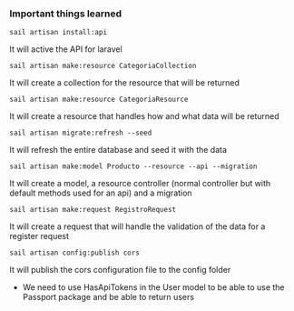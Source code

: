 ### Important things learned

`sail artisan install:api`

It will active the API for laravel

`sail artisan make:resource CategoriaCollection`

It will create a collection for the resource that will be returned

`sail artisan make:resource CategoriaResource`

It will create a resource that handles how and what data will be returned

`sail artisan migrate:refresh --seed`

It will refresh the entire database and seed it with the data

`sail artisan make:model Producto --resource --api --migration`

It will create a model, a resource controller (normal controller but with default methods used for an api) and a migration

`sail artisan make:request RegistroRequest`

It will create a request that will handle the validation of the data for a register request

`sail artisan config:publish cors`

It will publish the cors configuration file to the config folder

- We need to use HasApiTokens in the User model to be able to use the Passport package and be able to return users